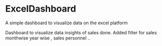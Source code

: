 # ExcelDashboard
A simple dashboard to visualize data on the excel platform


Dashboard to visualize data insights of sales done.
Added filter for sales monthwise year wise , sales personnel ..
